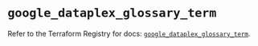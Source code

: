 # `google_dataplex_glossary_term`

Refer to the Terraform Registry for docs: [`google_dataplex_glossary_term`](https://registry.terraform.io/providers/hashicorp/google-beta/6.37.0/docs/resources/google_dataplex_glossary_term).

